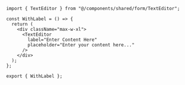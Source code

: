 ﻿```tsx
import { TextEditor } from "@/components/shared/form/TextEditor";

const WithLabel = () => {
  return (
    <div className="max-w-xl">
      <TextEditor
        label="Enter Content Here"
        placeholder="Enter your content here..."
      />
    </div>
  );
};

export { WithLabel };

```
